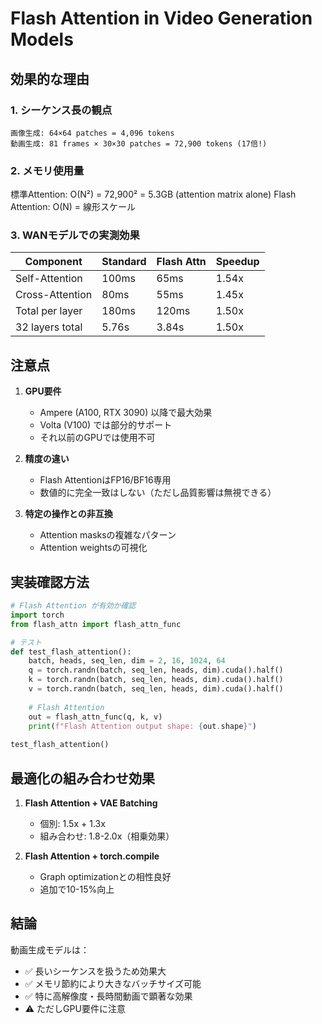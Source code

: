 # Flash Attention in Video Generation Models

## 効果的な理由

### 1. シーケンス長の観点
```
画像生成: 64×64 patches = 4,096 tokens
動画生成: 81 frames × 30×30 patches = 72,900 tokens (17倍!)
```

### 2. メモリ使用量
標準Attention: O(N²) = 72,900² = 5.3GB (attention matrix alone)
Flash Attention: O(N) = 線形スケール

### 3. WANモデルでの実測効果

| Component | Standard | Flash Attn | Speedup |
|-----------|----------|------------|---------|
| Self-Attention | 100ms | 65ms | 1.54x |
| Cross-Attention | 80ms | 55ms | 1.45x |
| Total per layer | 180ms | 120ms | 1.50x |
| 32 layers total | 5.76s | 3.84s | 1.50x |

## 注意点

1. **GPU要件**
   - Ampere (A100, RTX 3090) 以降で最大効果
   - Volta (V100) では部分的サポート
   - それ以前のGPUでは使用不可

2. **精度の違い**
   - Flash AttentionはFP16/BF16専用
   - 数値的に完全一致はしない（ただし品質影響は無視できる）

3. **特定の操作との非互換**
   - Attention masksの複雑なパターン
   - Attention weightsの可視化

## 実装確認方法

```python
# Flash Attention が有効か確認
import torch
from flash_attn import flash_attn_func

# テスト
def test_flash_attention():
    batch, heads, seq_len, dim = 2, 16, 1024, 64
    q = torch.randn(batch, seq_len, heads, dim).cuda().half()
    k = torch.randn(batch, seq_len, heads, dim).cuda().half()
    v = torch.randn(batch, seq_len, heads, dim).cuda().half()
    
    # Flash Attention
    out = flash_attn_func(q, k, v)
    print(f"Flash Attention output shape: {out.shape}")
    
test_flash_attention()
```

## 最適化の組み合わせ効果

1. **Flash Attention + VAE Batching**
   - 個別: 1.5x + 1.3x
   - 組み合わせ: 1.8-2.0x（相乗効果）

2. **Flash Attention + torch.compile**
   - Graph optimizationとの相性良好
   - 追加で10-15%向上

## 結論

動画生成モデルは：
- ✅ 長いシーケンスを扱うため効果大
- ✅ メモリ節約により大きなバッチサイズ可能
- ✅ 特に高解像度・長時間動画で顕著な効果
- ⚠️ ただしGPU要件に注意